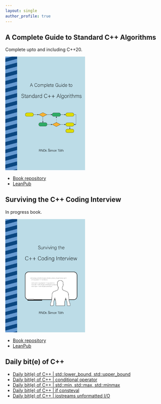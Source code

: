 ```yaml
---
layout: single
author_profile: true
---
```


## A Complete Guide to Standard C++ Algorithms

Complete upto and including C++20.

[<img src="assets/images/book_algorithms_cover.png" width="50%">](https://leanpub.com/cpp-algorithms-guide)

- [Book repository](https://github.com/HappyCerberus/book-cpp-algorithms)
- [LeanPub](https://leanpub.com/cpp-algorithms-guide)

## Surviving the C++ Coding Interview

In progress book.

[<img src="assets/images/book_coding_interview_cover.png" width="50%">](https://leanpub.com/cpp-coding-interview)

- [Book repository](https://leanpub.com/cpp-coding-interview)
- [LeanPub](https://leanpub.com/cpp-coding-interview)

## Daily bit(e) of C++

<ul>
<!-- SUBSTACK:START --><li><a href="https://medium.com/@simontoth/daily-bit-e-of-c-std-lower-bound-std-upper-bound-098d7871dc0a?source=rss-1e1de1006a93------2">Daily bit&lpar;e&rpar; of C++ | std::lower_bound, std::upper_bound</a></li><li><a href="https://medium.com/@simontoth/daily-bit-e-of-c-conditional-operator-ad753687285d?source=rss-1e1de1006a93------2">Daily bit&lpar;e&rpar; of C++ | conditional operator</a></li><li><a href="https://medium.com/@simontoth/daily-bit-e-of-c-std-min-std-max-std-minmax-a39b86cecdd4?source=rss-1e1de1006a93------2">Daily bit&lpar;e&rpar; of C++ | std::min, std::max, std::minmax</a></li><li><a href="https://medium.com/@simontoth/daily-bit-e-of-c-if-consteval-30683a938a80?source=rss-1e1de1006a93------2">Daily bit&lpar;e&rpar; of C++ | if consteval</a></li><li><a href="https://medium.com/@simontoth/daily-bit-e-of-c-iostreams-unformatted-i-o-ff9397646b31?source=rss-1e1de1006a93------2">Daily bit&lpar;e&rpar; of C++ | iostreams unformatted I/O</a></li><!-- SUBSTACK:END -->
</ul>